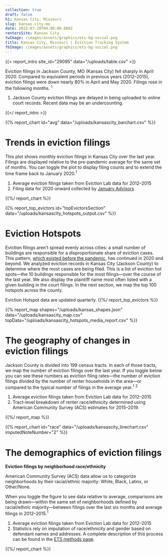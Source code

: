 ```yaml
---
collection: true
draft: false
h1: Kansas City, Missouri
slug: kansas-city-mo
date: 2022-07-20T04:00:00.000Z
rentersSite: Kansas City
twImage: /images/assets/graphics/ets-bg-social.png
title: Kansas City, Missouri | Eviction Tracking System
fbImage: /images/assets/graphics/ets-bg-social.png
---
```


{{< report_intro site_id="29095" data="/uploads/table.csv" >}}

Eviction filings in Jackson County, MO (Kansas City) fell sharply in April 2020. Compared to equivalent periods in previous years (2012–2015), eviction filings were down nearly 80% in April and May 2020. Filings rose in the following months. <sup>1</sup>



1. Jackson County eviction filings are delayed in being uploaded to online court records. Recent data may be an undercounting.

{{</ report_intro >}}



{{% report_chart id="avg" data="/uploads/kansascity_barchart.csv" %}}

# Trends in eviction filings

This plot shows monthly eviction filings in Kansas City over the last year. Filings are displayed relative to the pre-pandemic average for the same set of months. You can toggle the plot to display filing counts and to extend the time frame back to January 2020.<sup>1</sup>

1. Average eviction filings taken from Eviction Lab data for 2012–2015
2. Filing data for 2020 onward collected by [January Advisors](https://www.januaryadvisors.com/)

{{%/ report_chart %}}



{{% report_top_evictors id="topEvictorsSection" data="/uploads/kansascity_hotspots_output.csv" %}}
# Eviction Hotspots

Eviction filings aren’t spread evenly across cities: a small number of buildings are responsible for a disproportionate share of eviction cases. This pattern, [which existed before the pandemic](https://evictionlab.org/top-evicting-landlords-drive-us-eviction-crisis/), has continued in 2020 and beyond. We analyzed eviction records in Kansas City (Jackson County) to determine where the most cases are being filed. This is a list of eviction hot spots—the 10 buildings responsible for the most filings—over the course of the last year. We also display the plaintiff name most often listed with a given building in the court filings. In the next section, we map the top 100 hotspots across the county.

Eviction Hotspot data are updated quarterly.
{{%/ report_top_evictors %}}



{{% report_map shapes="/uploads/kansas_shapes.json" data="/uploads/kansascity_map.csv" topData="/uploads/kansascity_hotspots_media_report.csv" %}}

# The geography of changes in eviction filings

Jackson County is divided into 199 census tracts. In each of those tracts, we map the number of eviction filings over the last year. If you toggle below you can see these numbers as eviction filing rates—the number of eviction filings divided by the number of renter households in the area—or compared to the typical number of filings in the average year.<sup>1</sup> <sup>2</sup>

1. Average eviction filings taken from Eviction Lab data for 2012–2015
2. Tract-level breakdown of renter race/ethnicity determined using American Community Survey (ACS) estimates for 2015–2019.

{{%/ report_map %}}



{{% report_chart id="race" data="/uploads/kansascity_linechart.csv" imputedNoteNumber="2" %}}





# The demographics of eviction filings

**Eviction filings by neighborhood race/ethnicity**

American Community Survey (ACS) data allow us to categorize neighborhoods by their racial/ethnic majority: White, Black, Latinx, or Other/None. 

When you toggle the figure to see data relative to average, comparisons are being drawn—within the same set of neighborhoods defined by racial/ethnic majority—between filings over the last six months and average filings in 2012–2015.<sup>1</sup>

1. Average eviction filings taken from Eviction Lab data for 2012–2015
2. Statistics rely on imputation of race/ethnicity and gender based on defendant names and addresses. A complete description of this process can be found in the [ETS methods page](https://evictionlab.org/eviction-tracking/methods/).

{{%/ report_chart %}}